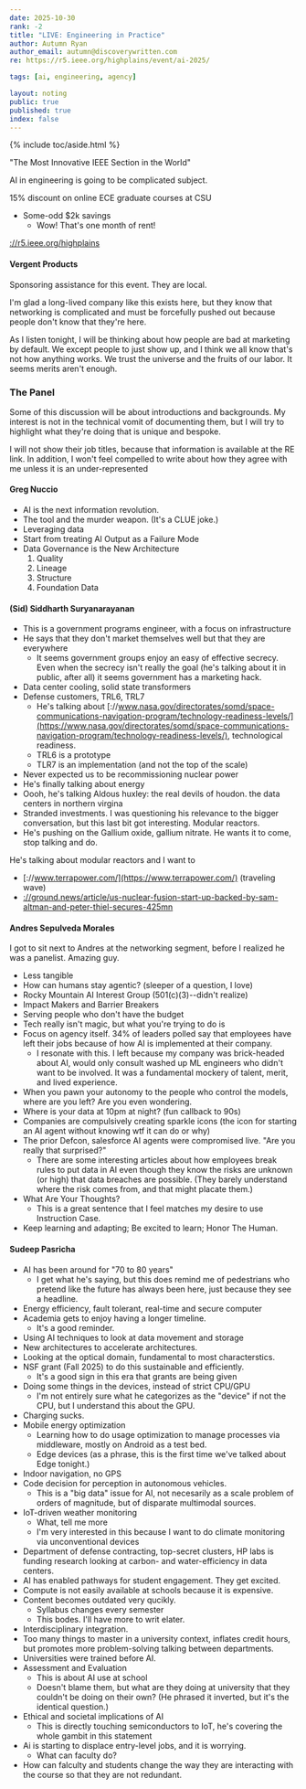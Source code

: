 ```yaml
---
date: 2025-10-30
rank: -2
title: "LIVE: Engineering in Practice"
author: Autumn Ryan
author_email: autumn@discoverywritten.com
re: https://r5.ieee.org/highplains/event/ai-2025/

tags: [ai, engineering, agency]

layout: noting
public: true
published: true
index: false
---
```


{% include toc/aside.html %}

"The Most Innovative IEEE Section in the World"

AI in engineering is going to be complicated subject.

15% discount on online ECE graduate courses at CSU
- Some-odd $2k savings
  - Wow! That's one month of rent!

[://r5.ieee.org/highplains](https://r5.ieee.org/highplains)

#### Vergent Products

Sponsoring assistance for this event. They are local.

I'm glad a long-lived company like this exists here, but they know that networking is complicated and must be forcefully pushed out because people don't know that they're here.

As I listen tonight, I will be thinking about how people are bad at marketing by default. We except people to just show up, and I think we all know that's not how anything works. We trust the universe and the fruits of our labor. It seems merits aren't enough.

### The Panel

Some of this discussion will be about introductions and backgrounds. My interest is not in the technical vomit of documenting them, but I will try to highlight what they're doing that is unique and bespoke.

I will not show their job titles, because that information is available at the RE link. In addition, I won't feel compelled to write about how they agree with me unless it is an under-represented

#### Greg Nuccio

- AI is the next information revolution.
- The tool and the murder weapon. (It's a CLUE joke.)
- Leveraging data
- Start from treating AI Output as a Failure Mode
- Data Governance is the New Architecture
  1. Quality
  2. Lineage
  3. Structure
  4. Foundation Data

#### (Sid) Siddharth Suryanarayanan

- This is a government programs engineer, with a focus on infrastructure
- He says that they don't market themselves well but that they are everywhere
  - It seems government groups enjoy an easy of effective secrecy. Even when the secrecy isn't really the goal (he's talking about it in public, after all) it seems government has a marketing hack.
- Data center cooling, solid state transformers
- Defense customers, TRL6, TRL7
  - He's talking about [://www.nasa.gov/directorates/somd/space-communications-navigation-program/technology-readiness-levels/](https://www.nasa.gov/directorates/somd/space-communications-navigation-program/technology-readiness-levels/), technological readiness.
  - TRL6 is a prototype
  - TLR7 is an implementation (and not the top of the scale)
- Never expected us to be recommissioning nuclear power
- He's finally talking about energy
- Oooh, he's talking Aldous huxley: the real devils of houdon. the data centers in northern virgina
- Stranded investments. I was questioning his relevance to the bigger conversation, but this last bit got interesting. Modular reactors.
- He's pushing on the Gallium oxide, gallium nitrate. He wants it to come, stop talking and do.

He's talking about modular reactors and I want to

- [://www.terrapower.com/](https://www.terrapower.com/) (traveling wave)
- [://ground.news/article/us-nuclear-fusion-start-up-backed-by-sam-altman-and-peter-thiel-secures-425mn](https://ground.news/article/us-nuclear-fusion-start-up-backed-by-sam-altman-and-peter-thiel-secures-425mn)

#### Andres Sepulveda Morales

I got to sit next to Andres at the networking segment, before I realized he was a panelist. Amazing guy.

- Less tangible
- How can humans stay agentic? (sleeper of a question, I love)
- Rocky Mountain AI Interest Group (501(c)(3)--didn't realize)
- Impact Makers and Barrier Breakers
- Serving people who don't have the budget
- Tech really isn't magic, but what you're trying to do is
- Focus on agency itself. 34% of leaders polled say that employees have left their jobs because of how AI is implemented at their company.
  - I resonate with this. I left because my company was brick-headed about AI, would only consult washed up ML engineers who didn't want to be involved. It was a fundamental mockery of talent, merit, and lived experience.
- When you pawn your autonomy to the people who control the models, where are you left? Are you even wondering.
- Where is your data at 10pm at night? (fun callback to 90s)
- Companies are compulsively creating sparkle icons (the icon for starting an AI agent without knowing wtf it can do or why)
- The prior Defcon, salesforce AI agents were compromised live. "Are you really that surprised?"
  - There are some interesting articles about how employees break rules to put data in AI even though they know the risks are unknown (or high) that data breaches are possible. (They barely understand where the risk comes from, and that might placate them.)
- What Are Your Thoughts?
  - This is a great sentence that I feel matches my desire to use Instruction Case.
- Keep learning and adapting; Be excited to learn; Honor The Human.

#### Sudeep Pasricha

- AI has been around for "70 to 80 years"
  - I get what he's saying, but this does remind me of pedestrians who pretend like the future has always been here, just because they see a headline.
- Energy efficiency, fault tolerant, real-time and secure computer
- Academia gets to enjoy having a longer timeline.
  - It's a good reminder.
- Using AI techniques to look at data movement and storage
- New architectures to accelerate architectures.
- Looking at the optical domain, fundamental to most characterstics.
- NSF grant (Fall 2025) to do this sustainable and efficiently.
  - It's a good sign in this era that grants are being given
- Doing some things in the devices, instead of strict CPU/GPU
  - I'm not entirely sure what he categorizes as the "device" if not the CPU, but I understand this about the GPU.
- Charging sucks.
- Mobile energy optimization
  - Learning how to do usage optimization to manage processes via middleware, mostly on Android as a test bed.
  - Edge devices (as a phrase, this is the first time we've talked about Edge tonight.)
- Indoor navigation, no GPS
- Code decision for perception in autonomous vehicles.
  - This is a "big data" issue for AI, not necesarily as a scale problem of orders of magnitude, but of disparate multimodal sources.
- IoT-driven weather monitoring
  - What, tell me more
  - I'm very interested in this because I want to do climate monitoring via unconventional devices
- Department of defense contracting, top-secret clusters, HP labs is funding research looking at carbon- and water-efficiency in data centers.
- AI has enabled pathways for student engagement. They get excited.
- Compute is not easily available at schools because it is expensive.
- Content becomes outdated very qucikly.
  - Syllabus changes every semester
  - This bodes. I'll have more to writ elater.
- Interdisciplinary integration.
- Too many things to master in a university context, inflates credit hours, but promotes more problem-solving talking between departments.
- Universities were trained before AI.
- Assessment and Evaluation
  - This is about AI use at school
  - Doesn't blame them, but what are they doing at university that they couldn't be doing on their own? (He phrased it inverted, but it's the identical question.)
- Ethical and societal implications of AI
  - This is directly touching semiconductors to IoT, he's covering the whole gambit in this statement
- Ai is starting to displace entry-level jobs, and it is worrying.
  - What can faculty do?
- How can falculty and students change the way they are interacting with the course so that they are not redundant.

